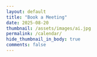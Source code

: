 ```yaml
---
layout: default
title: "Book a Meeting"
date: 2025-08-20
thumbnail: /assets/images/ai.jpg
permalink: /calendar/
hide_thumbnail_in_body: true
comments: false
---
```


<link href="https://assets.calendly.com/assets/external/widget.css" rel="stylesheet">
<script src="https://assets.calendly.com/assets/external/widget.js" async></script>

<div class="cal-wrapper">
  <div
    class="calendly-inline-widget"
    data-url="https://calendly.com/853/meet?hide_event_type_details=1&hide_gdpr_banner=1">
  </div>
  <noscript>
    <p><a href="https://calendly.com/853/meet">Book via Calendly</a></p>
  </noscript>
</div>

<style>
.cal-wrapper {
  max-width: 1100px;
  margin: 0 auto;
  padding: 0 1rem;
}

/* Force the Calendly iframe to fill and hide scrollbars */
.calendly-inline-widget {
  width: 100% !important;
  height: 100vh !important;   /* full viewport height */
  border: none;
  overflow: hidden !important;
}

/* Hide any iframe scrollbars across browsers */
.calendly-inline-widget iframe {
  width: 100% !important;
  height: 100% !important;
  border: none !important;
  overflow: hidden !important;
  scrollbar-width: none;        /* Firefox */
}
.calendly-inline-widget iframe::-webkit-scrollbar {
  display: none;                /* Chrome/Safari */
}
</style>
